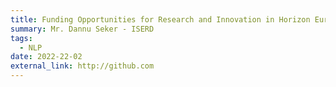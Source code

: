 ```yaml
---
title: Funding Opportunities for Research and Innovation in Horizon Europe
summary: Mr. Dannu Seker - ISERD
tags:
  - NLP
date: 2022-22-02
external_link: http://github.com
---
```

